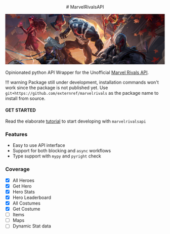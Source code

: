 <div align="center">
# MarvelRivalsAPI
</div>


![Banner Image](docs/assets/banner.jpeg )

Opinionated python API Wrapper for the Unofficial [Marvel Rivals API](https://marvelrivalsapi.com).

!!! warning
    Package still under development, installation commands won't work since the package is not published yet. 
    Use `git+https://github.com/externref/marvelrivals` as the package name to install from source.

#### GET STARTED
Read the elaborate [tutorial](docs/tutorial.md) to start developing with `marvelrivalsapi`

### Features
 
* Easy to use API interface
* Support for both blocking and `async` workflows
* Type support with `mypy` and `pyright` check

### Coverage
- [x] All Heroes
- [x] Get Hero
- [x] Hero Stats
- [x] Hero Leaderboard
- [x] All Costumes
- [x] Get Costume
- [ ] Items
- [ ] Maps
- [ ] Dynamic Stat data